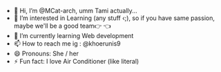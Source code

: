 - 👋 Hi, I’m @MCat-arch, umm Tami actually...
- 👀 I’m interested in Learning (any stuff ‹;), so if you have same passion, maybe we'll be a good team👉 👈
- 🌱 I’m currently learning Web development 
- 📫 How to reach me ig : @khoerunis9
- 😄 Pronouns: She / her
- ⚡ Fun fact: I love Air Conditioner (like literal)

<!---
MCat-arch/MCat-arch is a ✨ special ✨ repository because its `README.md` (this file) appears on your GitHub profile.
You can click the Preview link to take a look at your changes.
--->
